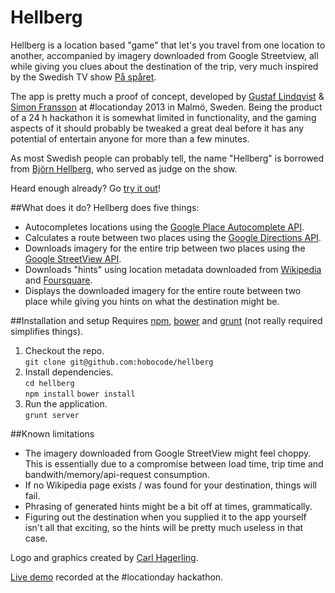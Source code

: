 Hellberg
========
Hellberg is a location based "game" that let's you travel from one location to another, accompanied by imagery downloaded from Google Streetview, all while giving you clues about the destination of the trip, very much inspired by the Swedish TV show [På spåret](http://www.svt.se/pa-sparet/).

The app is pretty much a proof of concept, developed by [Gustaf Lindqvist](http://github.com/gstf) & [Simon Fransson](http://github.com/dessibelle) at #locationday 2013 in Malmö, Sweden. Being the product of a 24 h hackathon it is somewhat limited in functionality, and the gaming aspects of it should probably be tweaked a great deal before it has any potential of entertain anyone for more than a few minutes.

As most Swedish people can probably tell, the name "Hellberg" is borrowed from [Björn Hellberg](http://en.wikipedia.org/wiki/Bj%C3%B6rn_Hellberg), who served as judge on the show.

Heard enough already? Go [try it out](http://hobocode.github.com/hellberg/)!

##What does it do?
Hellberg does five things:

* Autocompletes locations using the [Google Place Autocomplete API](https://developers.google.com/places/documentation/autocomplete).
* Calculates a route between two places using the [Google Directions API](https://developers.google.com/maps/documentation/directions/).
* Downloads imagery for the entire trip between two places using the [Google StreetView API](https://developers.google.com/maps/documentation/javascript/streetview).
* Downloads "hints" using location metadata downloaded from [Wikipedia](http://www.mediawiki.org/wiki/API:Main_page) and [Foursquare](https://developer.foursquare.com/).
* Displays the downloaded imagery for the entire route between two place while giving you hints on what the destination might be.

##Installation and setup
Requires [npm](https://npmjs.org), [bower](https://github.com/bower/bower) and [grunt](http://gruntjs.com/) (not really required simplifies things).

1. Checkout the repo.  
  `git clone git@github.com:hobocode/hellberg`
2. Install dependencies.  
   `cd hellberg`  
   `npm install`
   `bower install`
3. Run the application.  
   `grunt server`  
   
##Known limitations
* The imagery downloaded from Google StreetView might feel choppy. This is essentially due to a compromise between load time, trip time and bandwith/memory/api-request consumption.
* If no Wikipedia page exists / was found for your destination, things will fail. 
* Phrasing of generated hints might be a bit off at times, grammatically.
* Figuring out the destination when you supplied it to the app yourself isn't all that exciting, so the hints will be pretty much useless in that case.

Logo and graphics created by [Carl Hagerling](http://hagerling.se/).

[Live demo](http://bambuser.com/v/4163746) recorded at the #locationday hackathon.

